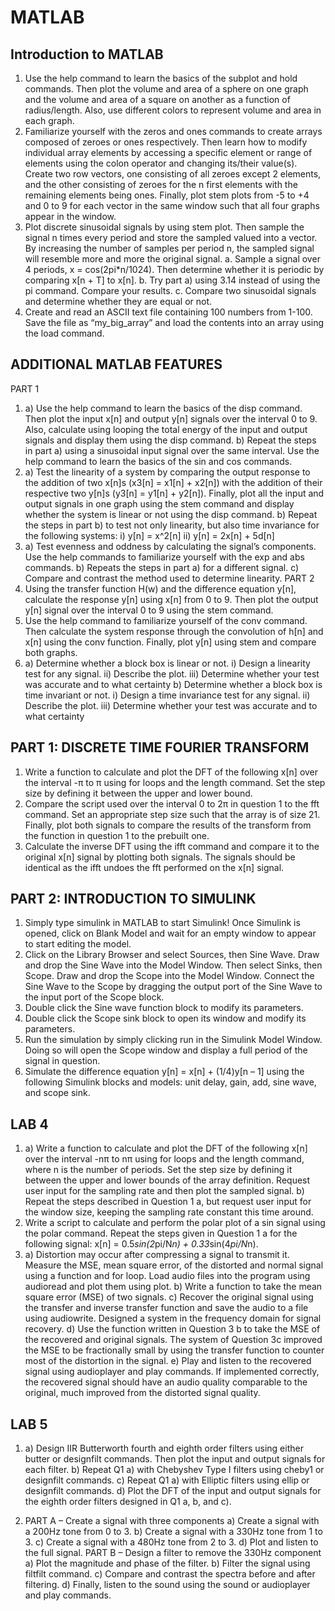 # MATLAB


## Introduction to MATLAB
1.	Use the help command to learn the basics of the subplot and hold commands. Then plot the volume and area of a sphere on one graph and the volume and area of a square on another as a function of radius/length. Also, use different colors to represent volume and area in each graph.
2.	Familiarize yourself with the zeros and ones commands to create arrays composed of zeroes or ones respectively. Then learn how to modify individual array elements by accessing a specific element or range of elements using the colon operator and changing its/their value(s). Create two row vectors, one consisting of all zeroes except 2 elements, and the other consisting of zeroes for the n first elements with the remaining elements being ones. Finally, plot stem plots from -5 to +4 and 0 to 9 for each vector in the same window such that all four graphs appear in the window.
3.	Plot discrete sinusoidal signals by using stem plot. Then sample the signal n times every period and store the sampled valued into a vector. By increasing the number of samples per period n, the sampled signal will resemble more and more the original signal.
a.	Sample a signal over 4 periods, x = cos(2pi*n/1024). Then determine whether it is periodic by comparing x[n + T] to x[n].
b.	Try part a) using 3.14 instead of using the pi command. Compare your results.
c.	Compare two sinusoidal signals and determine whether they are equal or not.
4.	Create and read an ASCII text file containing 100 numbers from 1-100. Save the file as
“my_big_array” and load the contents into an array using the load command.

## ADDITIONAL MATLAB FEATURES
PART 1
1.	a) Use the help command to learn the basics of the disp command. Then plot the input x[n] and output y[n] signals over the interval 0 to 9. Also, calculate using looping the total energy of the input and output signals and display them using the disp command. 
b) Repeat the steps in part a) using a sinusoidal input signal over the same interval. Use the help command to learn the basics of the sin and cos commands. 
2.	a) Test the linearity of a system by comparing the output response to the addition of two x[n]s (x3[n] = x1[n] + x2[n]) with the addition of their respective two y[n]s (y3[n] = y1[n] + y2[n]). Finally, plot all the input and output signals in one graph using the stem command and display whether the system is linear or not using the disp command.
b)  Repeat the steps in part b) to test not only linearity, but also time invariance for the following systems:
	i) y[n] = x^2[n]
	ii) y[n] = 2x[n] + 5d[n]
3.	a) Test evenness and oddness by calculating the signal’s components. Use the help commands to familiarize yourself with the exp and abs commands. 
b)	Repeats the steps in part a) for a different signal.
c)	Compare and contrast the method used to determine linearity.
PART 2
1.	Using the transfer function H(w) and the difference equation y[n], calculate the response y[n] using x[n] from 0 to 9. Then plot the output y[n] signal over the interval 0 to 9 using the stem command. 
2.	Use the help command to familiarize yourself of the conv command. Then calculate the system response through the convolution of h[n] and x[n] using the conv function. Finally, plot y[n] using stem and compare both graphs. 
3.	a)  Determine whether a block box is linear or not. 
i)	Design a linearity test for any signal.
ii)	Describe the plot.
iii)	Determine whether your test was accurate and to what certainty 
b)  Determine whether a block box is time invariant or not. 
i)	Design a time invariance test for any signal.
ii)	Describe the plot.
iii)	Determine whether your test was accurate and to what certainty 

## PART 1: DISCRETE TIME FOURIER TRANSFORM
1.	Write a function to calculate and plot the DFT of the following x[n] over the interval -π to π using for loops and the length command. Set the step size by defining it between the upper and lower bound.
2.	Compare the script used over the interval 0 to 2π in question 1 to the fft command. Set an appropriate step size such that the array is of size 21. Finally, plot both signals to compare the results of the transform from the function in question 1 to the prebuilt one.
3.	 Calculate the inverse DFT using the ifft command and compare it to the original x[n] signal by plotting both signals. The signals should be identical as the ifft undoes the fft performed on the x[n] signal.

## PART 2: INTRODUCTION TO SIMULINK
1.	Simply type simulink in MATLAB to start Simulink! Once Simulink is opened, click on Blank Model and wait for an empty window to appear to start editing the model.
2.	Click on the Library Browser and select Sources, then Sine Wave. Draw and drop the Sine Wave into the Model Window. Then select Sinks, then Scope. Draw and drop the Scope into the Model Window. Connect the Sine Wave to the Scope by dragging the output port of the Sine Wave to the input port of the Scope block. 
3.	Double click the Sine wave function block to modify its parameters.
4.	Double click the Scope sink block to open its window and modify its parameters. 
5.	Run the simulation by simply clicking run in the Simulink Model Window. Doing so will open the Scope window and display a full period of the signal in question. 
6.	Simulate the difference equation y[n] = x[n] + (1/4)y[n – 1] using the following Simulink blocks and models: unit delay, gain, add, sine wave, and scope sink.

## LAB 4
1.	a) Write a function to calculate and plot the DFT of the following x[n] over the interval   -nπ to nπ using for loops and the length command, where n is the number of periods. Set the step size by defining it between the upper and lower bounds of the array definition. Request user input for the sampling rate and then plot the sampled signal. 
b) Repeat the steps described in Question 1 a, but request user input for the window size, keeping the sampling rate constant this time around.
2.	Write a script to calculate and perform the polar plot of a sin signal using the polar command. Repeat the steps given in Question 1 a  for the following signal: x[n] = 0.5*sin(2*pi/N*n) + 0.33*sin(4*pi/N*n). 
3.	a) Distortion may occur after compressing a signal to transmit it. Measure the MSE, mean square error, of the distorted and normal signal using a function and for loop. Load audio files into the program using audioread and plot them using plot.
b) Write a function to take the mean square error (MSE) of two signals.
c) Recover the original signal using the transfer and inverse transfer function and save the audio to a file using audiowrite. Designed a system in the frequency domain for signal recovery.
d) Use the function written in Question 3 b to take the MSE of the recovered and original signals. The system of Question 3c improved the MSE to be fractionally small by using the transfer function to counter most of the distortion in the signal. 
e) Play and listen to the recovered signal using audioplayer and play commands. If implemented correctly, the recovered signal should have an audio quality comparable to the original, much improved from the distorted signal quality.  

## LAB 5
1.	a) Design IIR Butterworth fourth and eighth order filters using either butter or designfilt commands. Then plot the input and output signals for each filter. 
b)	Repeat Q1 a) with Chebyshev Type I filters using cheby1 or designfilt commands.
c)	Repeat Q1 a) with Elliptic filters using ellip or designfilt commands.
d)	Plot the DFT of the input and output signals for the eighth order filters designed in Q1 a, b, and c). 

2.	PART A – Create a signal with three components
a)	Create a signal with a 200Hz tone from 0 to 3.
b)	Create a signal with a 330Hz tone from 1 to 3.
c)	Create a signal with a 480Hz tone from 2 to 3. 
d)	Plot and listen to the full signal.
PART B – Design a filter to remove the 330Hz component
a)	Plot the magnitude and phase of the filter.
b)	Filter the signal using filtfilt command.
c)	Compare and contrast the spectra before and after filtering.
d)	Finally, listen to the sound using the sound or audioplayer and play commands.

